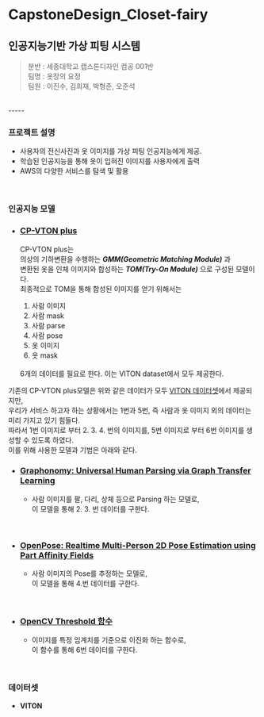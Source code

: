 # CapstoneDesign_Closet-fairy

## 인공지능기반 가상 피팅 시스템

> 분반 : 세종대학교 캡스톤디자인 컴공 001반 <br>
> 팀명 : 옷장의 요정 <br>
> 팀원 : 이진수, 김희재, 박형준, 오준석
<br>
-----

<br>

### 프로젝트 설명
- 사용자의 전신사진과 옷 이미지를 가상 피팅 인공지능에게 제공.
- 학습된 인공지능을 통해 옷이 입혀진 이미지를 사용자에게 출력
- AWS의 다양한 서비스를 탐색 및 활용

<br>

### 인공지능 모델
- ### **[CP-VTON plus](https://minar09.github.io/cpvtonplus/)** <br>

    CP-VTON plus는 <br>
의상의 기하변환을 수행하는  ***GMM(Geometric Matching Module)*** 과 <br>
변환된 옷을 인체 이미지와 합성하는 ***TOM(Try-On Module)*** 으로 구성된 모델이다.<br>
최종적으로 TOM을 통해 합성된 이미지를 얻기 위해서는 <br>
    1. 사람 이미지
    2. 사람 mask
    3. 사람 parse
    4. 사람 pose
    5. 옷 이미지
    6. 옷 mask

    <br>
    6개의 데이터를 필요로 한다. 이는 VITON dataset에서 모두 제공한다.
    
    <br>
기존의 CP-VTON plus모델은 위와 같은 데이터가 모두 [VITON 데이터셋](#데이터셋)에서 제공되지만,<br>
우리가 서비스 하고자 하는 상황에서는 1번과 5번, 즉 사람과 옷 이미지 외의 데이터는 미리 가지고 있기 힘들다.<br>   따라서 1번 이미지로 부터 2. 3. 4. 번의 이미지를, 5번 이미지로 부터 6번 이미지를 생성할 수 있도록 하였다. <br>
이를 위해 사용한 모델과 기법은 아래와 같다.<br>

- ### [Graphonomy: Universal Human Parsing via Graph Transfer Learning](https://openaccess.thecvf.com/content_CVPR_2019/html/Gong_Graphonomy_Universal_Human_Parsing_via_Graph_Transfer_Learning_CVPR_2019_paper.html)
    - 사람 이미지를 팔, 다리, 상체 등으로 Parsing 하는 모델로,<br>
    이 모델을 통해 2. 3. 번 데이터를 구한다.

<br>

- ### [OpenPose: Realtime Multi-Person 2D Pose Estimation using Part Affinity Fields](https://arxiv.org/abs/1812.08008)
    - 사람 이미지의 Pose를 추정하는 모델로,<br>
    이 모델을 통해 4.번 데이터를 구한다.

<br>    

- ### [OpenCV Threshold 함수](https://opencv-python.readthedocs.io/en/latest/doc/09.imageThresholding/imageThresholding.html)
     - 이미지를 특정 임계치를 기준으로 이진화 하는 함수로,<br>
     이 함수를 통해 6번 데이터를 구한다.


<br>

### 데이터셋
- **VITON** 



